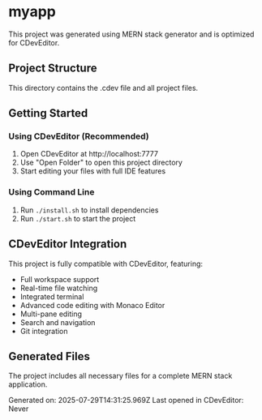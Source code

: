 # myapp

This project was generated using MERN stack generator and is optimized for CDevEditor.

## Project Structure

This directory contains the .cdev file and all project files.

## Getting Started

### Using CDevEditor (Recommended)
1. Open CDevEditor at http://localhost:7777
2. Use "Open Folder" to open this project directory
3. Start editing your files with full IDE features

### Using Command Line
1. Run `./install.sh` to install dependencies
2. Run `./start.sh` to start the project

## CDevEditor Integration

This project is fully compatible with CDevEditor, featuring:
- Full workspace support
- Real-time file watching
- Integrated terminal
- Advanced code editing with Monaco Editor
- Multi-pane editing
- Search and navigation
- Git integration

## Generated Files

The project includes all necessary files for a complete MERN stack application.

Generated on: 2025-07-29T14:31:25.969Z
Last opened in CDevEditor: Never